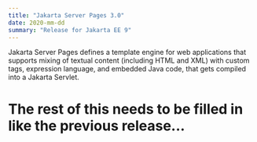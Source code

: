 ```yaml
---
title: "Jakarta Server Pages 3.0"
date: 2020-mm-dd
summary: "Release for Jakarta EE 9"
---
```

Jakarta Server Pages defines a template engine for web applications that supports mixing of textual content
(including HTML and XML) with custom tags, expression language, and embedded Java code, that gets compiled
into a Jakarta Servlet.

# The rest of this needs to be filled in like the previous release...
